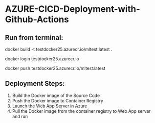 # AZURE-CICD-Deployment-with-Github-Actions


## Run from terminal:

docker build -t testdocker25.azurecr.io/mltest:latest .

docker login testdocker25.azurecr.io

docker push testdocker25.azurecr.io/mltest:latest


## Deployment Steps:

1. Build the Docker image of the Source Code
2. Push the Docker image to Container Registry
3. Launch the Web App Server in Azure 
4. Pull the Docker image from the container registry to Web App server and run 
